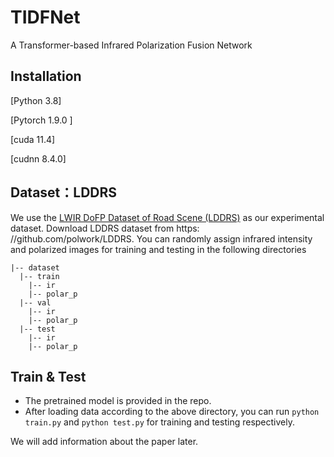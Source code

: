 # TIDFNet
A Transformer-based Infrared Polarization Fusion Network

## Installation
[Python 3.8]

[Pytorch 1.9.0 ]

[cuda 11.4]

[cudnn 8.4.0]

## Dataset：LDDRS
We use the [ LWIR DoFP Dataset of Road Scene (LDDRS)](https://github.com/polwork/LDDRS) as our experimental dataset.
Download LDDRS dataset from https: //github.com/polwork/LDDRS.
You can randomly assign infrared intensity and polarized images for training and testing in the following directories
```
|-- dataset
  |-- train
    |-- ir
    |-- polar_p
  |-- val
    |-- ir
    |-- polar_p
  |-- test
    |-- ir
    |-- polar_p
```    

## Train & Test
* The pretrained model is provided in the repo. 
* After loading data according to the above directory, you can run `python train.py` and `python test.py` for training and testing respectively.

We will add information about the paper later.



